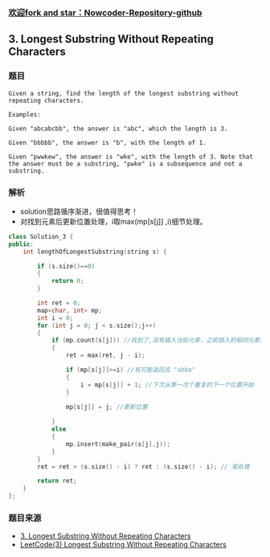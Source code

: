 ### [欢迎fork and star：Nowcoder-Repository-github](https://github.com/ranjiewwen/Nowcoder)

## 3. Longest Substring Without Repeating Characters

### 题目

```
Given a string, find the length of the longest substring without repeating characters.

Examples:

Given "abcabcbb", the answer is "abc", which the length is 3.

Given "bbbbb", the answer is "b", with the length of 1.

Given "pwwkew", the answer is "wke", with the length of 3. Note that the answer must be a substring, "pwke" is a subsequence and not a substring.
```

### 解析

- solution思路循序渐进，很值得思考！
- 对找到元素后更新位置处理，i取max(mp[s[j]] ,i)细节处理。

```C++
class Solution_3 {
public:
	int lengthOfLongestSubstring(string s) {

		if (s.size()==0)
		{
			return 0;
		}

		int ret = 0;
		map<char, int> mp;
		int i = 0;
		for (int j = 0; j < s.size();j++)
		{
			if (mp.count(s[j])) //找到了,没有插入当前元素，之前插入的相同元素充当当前元素,但要覆盖当前元素的位置second，//或者覆盖
			{
				ret = max(ret, j - i);

				if (mp[s[j]]>=i) //有可能返回去 "abba"
				{
					i = mp[s[j]] + 1; //下次从第一次个重复的下一个位置开始
				}

				mp[s[j]] = j; //更新位置
				
			}
			else
			{
				mp.insert(make_pair(s[j],j));
			}
		}
		ret = ret > (s.size() - i) ? ret : (s.size() - i); // 尾处理

		return ret;
	}
};

```

### 题目来源

- [3. Longest Substring Without Repeating Characters](https://leetcode.com/problems/longest-substring-without-repeating-characters/solution/)
- [LeetCode(3) Longest Substring Without Repeating Characters](http://blog.csdn.net/feliciafay/article/details/16895637)
